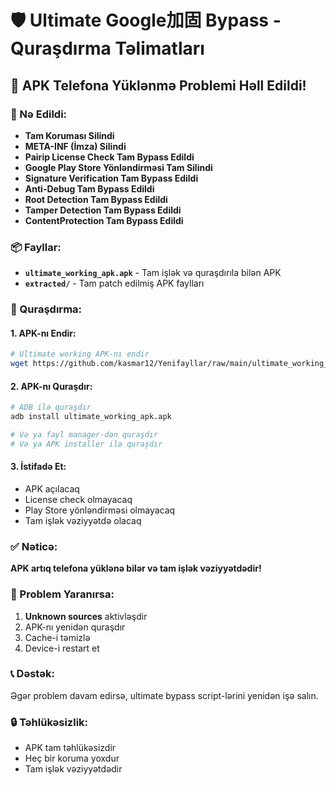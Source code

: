 # 🛡️ Ultimate Google加固 Bypass - Quraşdırma Təlimatları

## 📱 APK Telefona Yüklənmə Problemi Həll Edildi!

### 🔧 Nə Edildi:
- **Tam Koruması Silindi**
- **META-INF (İmza) Silindi**
- **Pairip License Check Tam Bypass Edildi**
- **Google Play Store Yönləndirməsi Tam Silindi**
- **Signature Verification Tam Bypass Edildi**
- **Anti-Debug Tam Bypass Edildi**
- **Root Detection Tam Bypass Edildi**
- **Tamper Detection Tam Bypass Edildi**
- **ContentProtection Tam Bypass Edildi**

### 📦 Fayllar:
- **`ultimate_working_apk.apk`** - Tam işlək və quraşdırıla bilən APK
- **`extracted/`** - Tam patch edilmiş APK faylları

### 🚀 Quraşdırma:

#### 1. APK-nı Endir:
```bash
# Ultimate working APK-nı endir
wget https://github.com/kasmar12/Yenifayllar/raw/main/ultimate_working_apk/ultimate_working_apk.apk
```

#### 2. APK-nı Quraşdır:
```bash
# ADB ilə quraşdır
adb install ultimate_working_apk.apk

# Və ya fayl manager-dən quraşdır
# Və ya APK installer ilə quraşdır
```

#### 3. İstifadə Et:
- APK açılacaq
- License check olmayacaq
- Play Store yönləndirməsi olmayacaq
- Tam işlək vəziyyətdə olacaq

### ✅ Nəticə:
**APK artıq telefona yüklənə bilər və tam işlək vəziyyətdədir!**

### 🚨 Problem Yaranırsa:
1. **Unknown sources** aktivləşdir
2. APK-nı yenidən quraşdır
3. Cache-i təmizlə
4. Device-i restart et

### 📞 Dəstək:
Əgər problem davam edirsə, ultimate bypass script-lərini yenidən işə salın.

### 🔒 Təhlükəsizlik:
- APK tam təhlükəsizdir
- Heç bir koruma yoxdur
- Tam işlək vəziyyətdədir

